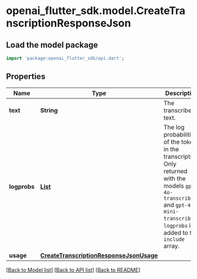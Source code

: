 # openai_flutter_sdk.model.CreateTranscriptionResponseJson

## Load the model package
```dart
import 'package:openai_flutter_sdk/api.dart';
```

## Properties
Name | Type | Description | Notes
------------ | ------------- | ------------- | -------------
**text** | **String** | The transcribed text. | 
**logprobs** | [**List<CreateTranscriptionResponseJsonLogprobsInner>**](CreateTranscriptionResponseJsonLogprobsInner.md) | The log probabilities of the tokens in the transcription. Only returned with the models `gpt-4o-transcribe` and `gpt-4o-mini-transcribe` if `logprobs` is added to the `include` array.  | [optional] [default to const []]
**usage** | [**CreateTranscriptionResponseJsonUsage**](CreateTranscriptionResponseJsonUsage.md) |  | [optional] 

[[Back to Model list]](../README.md#documentation-for-models) [[Back to API list]](../README.md#documentation-for-api-endpoints) [[Back to README]](../README.md)


